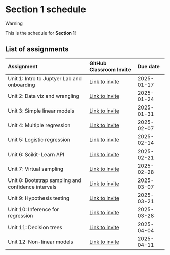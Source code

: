 # Section 1 schedule

> [!WARNING]  
> This is the schedule for **Section 1**!

## List of assignments

| **Assignment** | **GitHub Classroom Invite** | **Due date** |
|:--- |:--- |:--- |
| Unit 1: Intro to Juptyer Lab and onboarding | [Link to invite](https://classroom.github.com/a/RsQMJhHb) | 2025-01-17 |
| Unit 2: Data viz and wrangling | [Link to invite](https://classroom.github.com/a/_Cz-oCMF) | 2025-01-24 |
| Unit 3: Simple linear models | [Link to invite](https://classroom.github.com/a/eWiZ5L_2) | 2025-01-31 |
| Unit 4: Multiple regression | [Link to invite](https://classroom.github.com/a/kqumwJuJ) | 2025-02-07 |
| Unit 5: Logistic regression | [Link to invite](https://classroom.github.com/a/HTk1xFRc) | 2025-02-14 |
| Unit 6: Scikit-Learn API | [Link to invite](https://classroom.github.com/a/bo5twLpa) | 2025-02-21 |
| Unit 7: Virtual sampling | [Link to invite](https://classroom.github.com/a/cjTzC8CO) | 2025-02-28 |
| Unit 8: Bootstrap sampling and confidence intervals | [Link to invite](https://classroom.github.com/a/gWB3gxw-) | 2025-03-07 |
| Unit 9: Hypothesis testing | [Link to invite](https://classroom.github.com/a/NjCrlCS8) | 2025-03-21 |
| Unit 10: Inference for regression | [Link to invite](https://classroom.github.com/a/6VdyjaQx) | 2025-03-28 | 
| Unit 11: Decision trees | [Link to invite](https://classroom.github.com/a/685_FLe2) | 2025-04-04 |
| Unit 12: Non-linear models | [Link to invite](https://classroom.github.com/a/eAIlhR8b) | 2025-04-11 |
<!-- start of comment
| Unit 13: Evaluating model performance| [Link to invite](https://classroom.github.com/a/TKml_hG9) | 2024-12-04 |
end of comment -->

